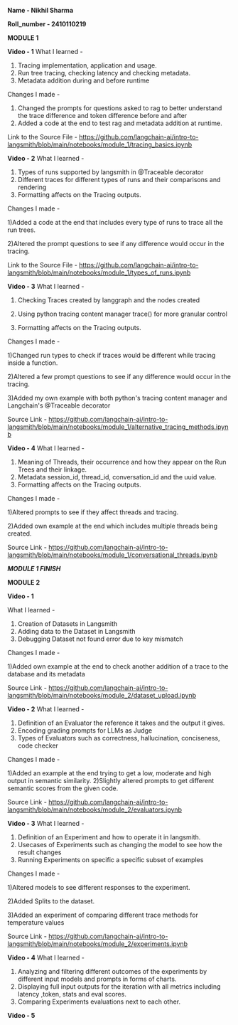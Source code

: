 

**Name - Nikhil Sharma**

**Roll_number - 2410110219**

**MODULE 1**

**Video - 1**
What I learned -

1) Tracing implementation, application and usage.
2) Run tree tracing, checking latency and checking metadata.
3) Metadata addition during and before runtime

Changes I made -

1) Changed the prompts for questions asked to rag to better understand the trace difference and token difference before and after
2) Added a code at the end to test rag and metadata addition at runtime.

Link to the Source File - https://github.com/langchain-ai/intro-to-langsmith/blob/main/notebooks/module_1/tracing_basics.ipynb



**Video - 2**
What I learned - 

1) Types of runs supported by langsmith in @Traceable decorator
2) Different traces for different types of runs and their comparisons and rendering
3) Formatting affects on the Tracing outputs.

Changes I made -

1)Added a code at the end that includes every type of runs to trace all the run trees.

2)Altered the prompt questions to see if any difference would occur in the tracing.

Link to the Source File - https://github.com/langchain-ai/intro-to-langsmith/blob/main/notebooks/module_1/types_of_runs.ipynb



**Video - 3**
What I learned - 

1) Checking Traces created by langgraph and the nodes created
   
2) Using python tracing content manager trace() for more granular control
   
3) Formatting affects on the Tracing outputs.

Changes I made -

1)Changed run types to check if traces would be different while tracing inside a function.

2)Altered a few prompt questions to see if any difference would occur in the tracing.

3)Added my own example with both python's tracing content manager and Langchain's @Traceable decorator


Source Link - https://github.com/langchain-ai/intro-to-langsmith/blob/main/notebooks/module_1/alternative_tracing_methods.ipynb


**Video - 4**
What I learned - 

1) Meaning of Threads, their occurrence and how they appear on the Run Trees and their linkage.
2) Metadata session_id, thread_id, conversation_id and the uuid value.
3) Formatting affects on the Tracing outputs.

Changes I made -

1)Altered prompts to see if they affect threads and tracing.

2)Added own example at the end which includes multiple threads being created.


Source Link - https://github.com/langchain-ai/intro-to-langsmith/blob/main/notebooks/module_1/conversational_threads.ipynb

***MODULE 1 FINISH***





**MODULE 2**

**Video - 1**

What I learned - 

1) Creation of Datasets in Langsmith
2) Adding data to the Dataset in Langsmith
3) Debugging Dataset not found error due to key mismatch

Changes I made -

1)Added own example at the end to check another addition of a trace to the database and its metadata


Source Link - https://github.com/langchain-ai/intro-to-langsmith/blob/main/notebooks/module_2/dataset_upload.ipynb


**Video - 2**
What I learned - 

1) Definition of an Evaluator the reference it takes and the output it gives.
2) Encoding grading prompts for LLMs as Judge
3) Types of Evaluators such as correctness, hallucination, conciseness, code checker 

Changes I made -

1)Added an example at the end trying to get a low, moderate and high output in semantic similarity.
2)Slightly altered prompts to get different semantic scores from the given code.


Source Link - https://github.com/langchain-ai/intro-to-langsmith/blob/main/notebooks/module_2/evaluators.ipynb


**Video - 3**
What I learned - 

1) Definition of an Experiment and how to operate it in langsmith.
2) Usecases of Experiments such as changing the model to see how the result changes
3) Running Experiments on specific a specific subset of examples

Changes I made -

1)Altered models to see different responses to the experiment.

2)Added Splits to the dataset.

3)Added an experiment of comparing different trace methods for temperature values


Source Link - https://github.com/langchain-ai/intro-to-langsmith/blob/main/notebooks/module_2/experiments.ipynb


**Video - 4**
What I learned - 

1) Analyzing and filtering different outcomes of the experiments by different input models and prompts in forms of charts.
2) Displaying full input outputs for the iteration with all metrics including latency ,token, stats and eval scores.
3) Comparing Experiments evaluations next to each other.


**Video - 5** 


